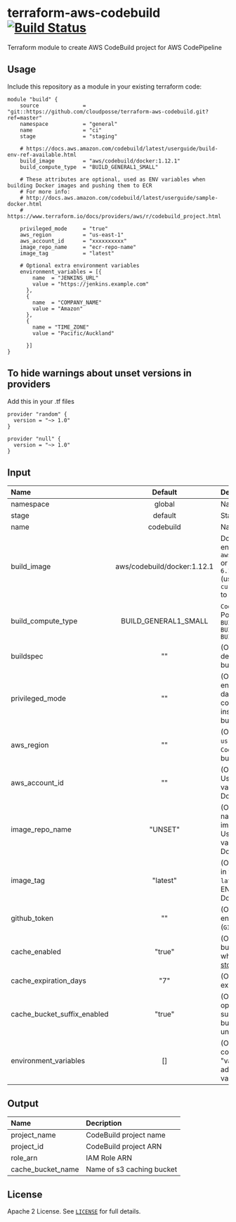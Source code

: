 
# terraform-aws-codebuild [![Build Status](https://travis-ci.org/cloudposse/terraform-aws-codebuild.svg)](https://travis-ci.org/cloudposse/terraform-aws-codebuild)

Terraform module to create AWS CodeBuild project for AWS CodePipeline

## Usage

Include this repository as a module in your existing terraform code:

```hcl
module "build" {
    source              = "git::https://github.com/cloudposse/terraform-aws-codebuild.git?ref=master"
    namespace           = "general"
    name                = "ci"
    stage               = "staging"
    
    # https://docs.aws.amazon.com/codebuild/latest/userguide/build-env-ref-available.html
    build_image         = "aws/codebuild/docker:1.12.1"
    build_compute_type  = "BUILD_GENERAL1_SMALL"
    
    # These attributes are optional, used as ENV variables when building Docker images and pushing them to ECR
    # For more info:
    # http://docs.aws.amazon.com/codebuild/latest/userguide/sample-docker.html
    # https://www.terraform.io/docs/providers/aws/r/codebuild_project.html
    
    privileged_mode     = "true"
    aws_region          = "us-east-1"
    aws_account_id      = "xxxxxxxxxx"
    image_repo_name     = "ecr-repo-name"
    image_tag           = "latest"

    # Optional extra environment variables
    environment_variables = [{
        name  = "JENKINS_URL"
        value = "https://jenkins.example.com"
      },
      {
        name  = "COMPANY_NAME"
        value = "Amazon"
      },
      {
        name = "TIME_ZONE"
        value = "Pacific/Auckland"

      }]
}
```

## To hide warnings about unset versions in providers
Add this in your .tf files

```
provider "random" {
  version = "~> 1.0"
}

provider "null" {
  version = "~> 1.0"
}
```

## Input

| Name                  | Default                      | Description                                                                                                                                          |
|:----------------------|:----------------------------:|:-----------------------------------------------------------------------------------------------------------------------------------------------------|
| namespace             | global                       | Namespace                                                                                                                                            |
| stage                 | default                      | Stage                                                                                                                                                |
| name                  | codebuild                    | Name                                                                                                                                                 |
| build_image           | aws/codebuild/docker:1.12.1  | Docker image for build environment, _e.g._ `aws/codebuild/docker:1.12.1` or `aws/codebuild/eb-nodejs-6.10.0-amazonlinux-64:4.0.0` (use `aws codebuild list-curated-environment-images` to get full list)                   |
| build_compute_type    | BUILD_GENERAL1_SMALL         | `CodeBuild` instance size.  Possible values are: ```BUILD_GENERAL1_SMALL``` ```BUILD_GENERAL1_MEDIUM``` ```BUILD_GENERAL1_LARGE```                   |
| buildspec             | ""                           | (Optional) `buildspec` declaration to use for building the project                                                                                   |
| privileged_mode       | ""                           | (Optional) If set to true, enables running the Docker daemon inside a Docker container on the `CodeBuild` instance. Used when building Docker images |
| aws_region            | ""                           | (Optional) AWS Region, _e.g._ `us-east-1`. Used as `CodeBuild` ENV variable when building Docker images                                              |
| aws_account_id        | ""                           | (Optional) AWS Account ID. Used as `CodeBuild` ENV variable when building Docker images                                                              |
| image_repo_name       | "UNSET"                      | (Optional) ECR repository name to store the Docker image built by this module. Used as `CodeBuild` ENV variable when building Docker images          |
| image_tag             | "latest"                     | (Optional) Docker image tag in the ECR repository, _e.g._ `latest`. Used as `CodeBuild` ENV variable when building Docker images                     |
| github_token          | ""                           | (Optional) GitHub auth token environment variable (`GITHUB_TOKEN`)                                                                                     |
| cache_enabled         | "true"                       | (Optional) Creates an S3 bucket, with permissions which allow [CodeBuild to store cache objects](https://aws.amazon.com/blogs/devops/how-to-enable-caching-for-aws-codebuild/) |
| cache_expiration_days | "7"                          | (Optional) Sets S3 policy to expire objects after X days.                                   |
| cache_bucket_suffix_enabled | "true" | (Optional) Generates an optional 13 character bucket suffix, to help ensure that the bucket will be globally unique |
| environment_variables | [] | (Optional) A list of maps that contain both "name" and "value" keys for adding additional environment variables at build time |


## Output

| Name                  | Decription                |
|:----------------------|:--------------------------|
| project_name          | CodeBuild project name    |
| project_id            | CodeBuild project ARN     |
| role_arn              | IAM Role ARN              |
| cache_bucket_name     | Name of s3 caching bucket |



## License

Apache 2 License. See [`LICENSE`](LICENSE) for full details.
